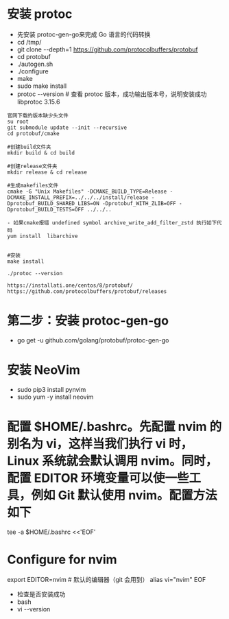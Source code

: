 # 安装 protoc
- 先安装 protoc-gen-go来完成 Go 语言的代码转换 
- cd /tmp/ 
- git clone --depth=1 https://github.com/protocolbuffers/protobuf
- cd protobuf 
- ./autogen.sh 
- ./configure
- make
- sudo make install
- protoc --version # 查看 protoc 版本，成功输出版本号，说明安装成功
  libprotoc 3.15.6

````
官网下载的版本缺少头文件
su root
git submodule update --init --recursive
cd protobuf/cmake
 
#创建build文件夹
mkdir build & cd build
 
#创建release文件夹
mkdir release & cd release
 
#生成makefiles文件
cmake -G "Unix Makefiles" -DCMAKE_BUILD_TYPE=Release -DCMAKE_INSTALL_PREFIX=../../../install/release -Dprotobuf_BUILD_SHARED_LIBS=ON -Dprotobuf_WITH_ZLIB=OFF -Dprotobuf_BUILD_TESTS=OFF ../../..

- 如果cmake报错 undefined symbol archive_write_add_filter_zstd 执行如下代码
yum install  libarchive
 
 
#安装
make install

./protoc --version

https://installati.one/centos/8/protobuf/
https://github.com/protocolbuffers/protobuf/releases
````
# 第二步：安装 protoc-gen-go
- go get -u github.com/golang/protobuf/protoc-gen-go


# 安装 NeoVim
- sudo pip3 install pynvim
- sudo yum -y install neovim

# 配置 $HOME/.bashrc。先配置 nvim 的别名为 vi，这样当我们执行 vi 时，Linux 系统就会默认调用 nvim。同时，配置 EDITOR 环境变量可以使一些工具，例如 Git 默认使用 nvim。配置方法如下
tee -a $HOME/.bashrc <<'EOF'
# Configure for nvim
export EDITOR=nvim # 默认的编辑器（git 会用到）
alias vi="nvim"
EOF

- 检查是否安装成功
- bash
- vi --version


